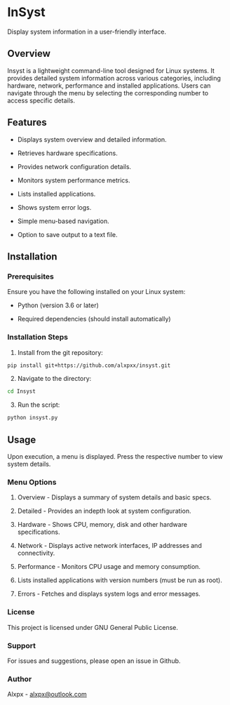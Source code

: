 # InSyst

Display system information in a user-friendly interface.

## Overview

Insyst is a lightweight command-line tool designed for Linux systems. 
It provides detailed system information across various categories, including hardware, network, performance and installed applications. 
Users can navigate through the menu by selecting the corresponding number to access specific details.

## Features

- Displays system overview and detailed information.

- Retrieves hardware specifications.

- Provides network configuration details.

- Monitors system performance metrics.

- Lists installed applications.

- Shows system error logs.

- Simple menu-based navigation.

- Option to save output to a text file.


## Installation

### Prerequisites
Ensure you have the following installed on your Linux system:

- Python (version 3.6 or later)

- Required dependencies (should install automatically)

### Installation Steps

1. Install from the git repository:
```bash
pip install git+https://github.com/alxpxx/insyst.git
```
2. Navigate to the directory:
```bash
cd Insyst
```
3. Run the script:	
```bash
python insyst.py
```

## Usage

Upon execution, a menu is displayed. Press the respective number to view system details.

### Menu Options

1. Overview - Displays a summary of system details and basic specs.

2. Detailed - Provides an indepth look at system configuration.

3. Hardware - Shows CPU, memory, disk and other hardware specifications.

4. Network - Displays active network interfaces, IP addresses and connectivity.

5. Performance - Monitors CPU usage and memory consumption.

6. Lists installed applications with version numbers (must be run as root).

7. Errors - Fetches and displays system logs and error messages.


### License

This project is licensed under GNU General Public License.

### Support

For issues and suggestions, please open an issue in Github.

### Author

Alxpx - alxpx@outlook.com
